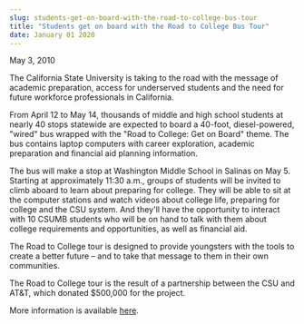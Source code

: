```yaml
---
slug: students-get-on-board-with-the-road-to-college-bus-tour
title: "Students get on board with the Road to College Bus Tour"
date: January 01 2020
---
```


<p>May 3, 2010
</p><p>
</p><p>The California State University is taking to the road with the message of academic preparation, access for underserved students and the need for future workforce professionals in California.
</p><p> 
</p><p>From April 12 to May 14, thousands of middle and high school students at nearly 40 stops statewide are expected to board a 40-foot, diesel-powered, "wired" bus wrapped with the "Road to College: Get on Board" theme. The bus contains laptop computers with career exploration, academic preparation and financial aid planning information.
</p><p> 
</p><p>The bus will make a stop at Washington Middle School in Salinas on May 5. Starting at approximately 11:30 a.m., groups of students will be invited to climb aboard to learn about preparing for college. They will be able to sit at the computer stations and watch videos about college life, preparing for college and the CSU system. And they'll have the opportunity to interact with 10 CSUMB students who will be on hand to talk with them about college requirements and opportunities, as well as financial aid.
</p><p> 
</p><p>The Road to College tour is designed to provide youngsters with the tools to create a better future – and to take that message to them in their own communities.
</p><p> 
</p><p>The Road to College tour is the result of a partnership between the CSU and AT&amp;T, which donated $500,000 for the project.
</p><p> 
</p><p>More information is available <a href="http://www.calstate.edu/roadtocollege">here</a>.
</p><p> 
</p>
